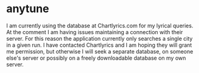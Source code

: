 # anytune

I am currently using the database at Chartlyrics.com for my lyrical queries. At the comment I am having issues 
maintaining a connection with their server. For this reason the application currently only searches a single city in
a given run. I have contacted Chartlyrics and I am hoping they will grant me permission, but otherwise I will seek a 
separate database, on someone else's server or possibly on a freely downloadable database on my own server.
